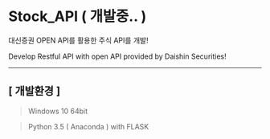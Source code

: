 # Stock_API ( 개발중.. )

대신증권 OPEN API를 활용한 주식 API를 개발!

Develop Restful API with open API provided by Daishin Securities!

***

## [ 개발환경 ]

> Windows 10 64bit

> Python 3.5 ( Anaconda ) with FLASK




